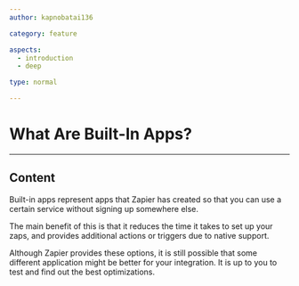 ```yaml
---
author: kapnobatai136

category: feature

aspects:
  - introduction
  - deep

type: normal

---
```


# What Are Built-In Apps?

---
## Content

Built-in apps represent apps that Zapier has created so that you can use a certain service without signing up somewhere else. 

The main benefit of this is that it reduces the time it takes to set up your zaps, and provides additional actions or triggers due to native support.

Although Zapier provides these options, it is still possible that some different application might be better for your integration. It is up to you to test and find out the best optimizations.
